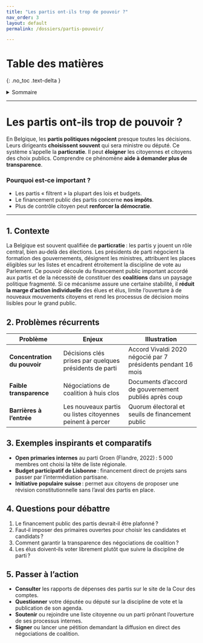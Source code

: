 ```yaml
---
title: "Les partis ont‑ils trop de pouvoir ?"
nav_order: 3
layout: default
permalink: /dossiers/partis-pouvoir/

---
```


# Table des matières
{: .no_toc .text-delta }

<details markdown="block">
  <summary>Sommaire</summary>
  {: .text-delta }

1. Sommaire
{:toc}
</details>
 
 ---



# Les partis ont‑ils trop de pouvoir ?


En Belgique, les **partis politiques négocient** presque toutes les décisions.
Leurs dirigeants **choisissent souvent** qui sera ministre ou député.
Ce système s’appelle la **particratie**.
Il peut **éloigner** les citoyennes et citoyens des choix publics.
Comprendre ce phénomène **aide à demander plus de transparence**.

### Pourquoi est‑ce important ?

* Les partis « filtrent » la plupart des lois et budgets.
* Le financement public des partis concerne **nos impôts**.
* Plus de contrôle citoyen peut **renforcer la démocratie**.


---

## 1. Contexte 

La Belgique est souvent qualifiée de **particratie** : les partis y jouent un rôle central, bien au‑delà des élections. Les présidents de parti négocient la formation des gouvernements, désignent les ministres, attribuent les places éligibles sur les listes et encadrent étroitement la discipline de vote au Parlement. Ce pouvoir découle du financement public important accordé aux partis et de la nécessité de constituer des **coalitions** dans un paysage politique fragmenté. Si ce mécanisme assure une certaine stabilité, il **réduit la marge d’action individuelle** des élues et élus, limite l’ouverture à de nouveaux mouvements citoyens et rend les processus de décision moins lisibles pour le grand public.

## 2. Problèmes récurrents

| Problème                     | Enjeux                                                    | Illustration                                                 |
| ---------------------------- | --------------------------------------------------------- | ------------------------------------------------------------ |
| **Concentration du pouvoir** | Décisions clés prises par quelques présidents de parti    | Accord Vivaldi 2020 négocié par 7 présidents pendant 16 mois |
| **Faible transparence**      | Négociations de coalition à huis clos                     | Documents d’accord de gouvernement publiés après coup        |
| **Barrières à l’entrée**     | Les nouveaux partis ou listes citoyennes peinent à percer | Quorum électoral et seuils de financement public             |

## 3. Exemples inspirants et comparatifs

* **Open primaries internes** au parti Groen (Flandre, 2022) : 5 000 membres ont choisi la tête de liste régionale.
* **Budget participatif de Lisbonne** : financement direct de projets sans passer par l’intermédiation partisane.
* **Initiative populaire suisse** : permet aux citoyens de proposer une révision constitutionnelle sans l’aval des partis en place.

## 4. Questions pour débattre

1. Le financement public des partis devrait‑il être plafonné ?
2. Faut‑il imposer des primaires ouvertes pour choisir les candidates et candidats ?
3. Comment garantir la transparence des négociations de coalition ?
4. Les élus doivent‑ils voter librement plutôt que suivre la discipline de parti ?

## 5. Passer à l’action

* **Consulter** les rapports de dépenses des partis sur le site de la Cour des comptes.
* **Questionner** votre députée ou député sur la discipline de vote et la publication de son agenda.
* **Soutenir** ou rejoindre une liste citoyenne ou un parti prônant l’ouverture de ses processus internes.
* **Signer** ou lancer une pétition demandant la diffusion en direct des négociations de coalition.
